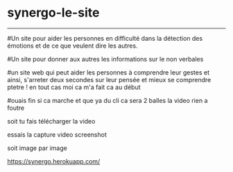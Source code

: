 # synergo-le-site


------------------------------------------------

#Un site pour aider les personnes en difficulté dans la détection des émotions et de ce que veulent dire les autres.

#Un site pour donner aux autres les informations sur le non verbales

#un site web qui peut aider les personnes à comprendre leur gestes et ainsi, s'arreter deux secondes sur leur pensée et mieux se comprendre ptetre ! en tout cas moi ca m'a fait ca au début

#ouais fin si ca marche et que ya du cli ca sera 2 balles la video rien a foutre

soit tu fais télécharger la video

essais la capture video screenshot

soit image par image


https://synergo.herokuapp.com/ 


